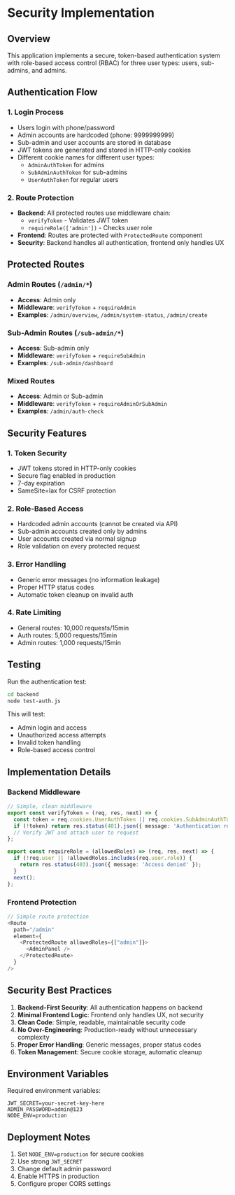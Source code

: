 # Security Implementation

## Overview
This application implements a secure, token-based authentication system with role-based access control (RBAC) for three user types: users, sub-admins, and admins.

## Authentication Flow

### 1. Login Process
- Users login with phone/password
- Admin accounts are hardcoded (phone: 9999999999)
- Sub-admin and user accounts are stored in database
- JWT tokens are generated and stored in HTTP-only cookies
- Different cookie names for different user types:
  - `AdminAuthToken` for admins
  - `SubAdminAuthToken` for sub-admins  
  - `UserAuthToken` for regular users

### 2. Route Protection
- **Backend**: All protected routes use middleware chain:
  - `verifyToken` - Validates JWT token
  - `requireRole(['admin'])` - Checks user role
- **Frontend**: Routes are protected with `ProtectedRoute` component
- **Security**: Backend handles all authentication, frontend only handles UX

## Protected Routes

### Admin Routes (`/admin/*`)
- **Access**: Admin only
- **Middleware**: `verifyToken` + `requireAdmin`
- **Examples**: `/admin/overview`, `/admin/system-status`, `/admin/create`

### Sub-Admin Routes (`/sub-admin/*`)
- **Access**: Sub-admin only
- **Middleware**: `verifyToken` + `requireSubAdmin`
- **Examples**: `/sub-admin/dashboard`

### Mixed Routes
- **Access**: Admin or Sub-admin
- **Middleware**: `verifyToken` + `requireAdminOrSubAdmin`
- **Examples**: `/admin/auth-check`

## Security Features

### 1. Token Security
- JWT tokens stored in HTTP-only cookies
- Secure flag enabled in production
- 7-day expiration
- SameSite=lax for CSRF protection

### 2. Role-Based Access
- Hardcoded admin accounts (cannot be created via API)
- Sub-admin accounts created only by admins
- User accounts created via normal signup
- Role validation on every protected request

### 3. Error Handling
- Generic error messages (no information leakage)
- Proper HTTP status codes
- Automatic token cleanup on invalid auth

### 4. Rate Limiting
- General routes: 10,000 requests/15min
- Auth routes: 5,000 requests/15min  
- Admin routes: 1,000 requests/15min

## Testing

Run the authentication test:
```bash
cd backend
node test-auth.js
```

This will test:
- Admin login and access
- Unauthorized access attempts
- Invalid token handling
- Role-based access control

## Implementation Details

### Backend Middleware
```typescript
// Simple, clean middleware
export const verifyToken = (req, res, next) => {
  const token = req.cookies.UserAuthToken || req.cookies.SubAdminAuthToken || req.cookies.AdminAuthToken;
  if (!token) return res.status(401).json({ message: 'Authentication required' });
  // Verify JWT and attach user to request
};

export const requireRole = (allowedRoles) => (req, res, next) => {
  if (!req.user || !allowedRoles.includes(req.user.role)) {
    return res.status(403).json({ message: 'Access denied' });
  }
  next();
};
```

### Frontend Protection
```typescript
// Simple route protection
<Route
  path="/admin"
  element={
    <ProtectedRoute allowedRoles={["admin"]}>
      <AdminPanel />
    </ProtectedRoute>
  }
/>
```

## Security Best Practices

1. **Backend-First Security**: All authentication happens on backend
2. **Minimal Frontend Logic**: Frontend only handles UX, not security
3. **Clean Code**: Simple, readable, maintainable security code
4. **No Over-Engineering**: Production-ready without unnecessary complexity
5. **Proper Error Handling**: Generic messages, proper status codes
6. **Token Management**: Secure cookie storage, automatic cleanup

## Environment Variables

Required environment variables:
```env
JWT_SECRET=your-secret-key-here
ADMIN_PASSWORD=admin@123
NODE_ENV=production
```

## Deployment Notes

1. Set `NODE_ENV=production` for secure cookies
2. Use strong `JWT_SECRET`
3. Change default admin password
4. Enable HTTPS in production
5. Configure proper CORS settings
